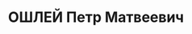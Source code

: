 ---
title: ОШЛЕЙ Петр Матвеевич
description: 'Род. в 1886, Курляндская губ., Тальсенский уезд, латыш, обр.: начальное,
  член ВКП(б). Проживал: Москва, Лубянский пр-д, д. 17, кв. 17. Пом. командующего
  войсками МВО по материальному обеспечению, коринтендант.

  Арестован 31.05.1937. Обв. в участии в к.-р. террористической организации. Приговор:
  ВК ВС СССР, 31.10.1937 – ВМН. Расстрелян 01.11.1937, г.Москва.

  Реабилитирован ВК ВС СССР 19.05.1956'
---